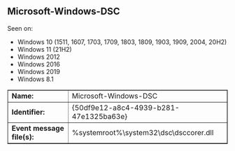 ## Microsoft-Windows-DSC

Seen on:
* Windows 10 (1511, 1607, 1703, 1709, 1803, 1809, 1903, 1909, 2004, 20H2)
* Windows 11 (21H2)
* Windows 2012
* Windows 2016
* Windows 2019
* Windows 8.1

<table border="1" class="docutils">
  <tbody>
    <tr>
      <td><b>Name:</b></td>
      <td>Microsoft-Windows-DSC</td>
    </tr>
    <tr>
      <td><b>Identifier:</b></td>
      <td>{50df9e12-a8c4-4939-b281-47e1325ba63e}</td>
    </tr>
    <tr>
      <td><b>Event message file(s):</b></td>
      <td>%systemroot%\system32\dsc\dsccorer.dll</td>
    </tr>
  </tbody>
</table>

&nbsp;

